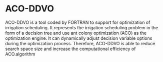 # ACO-DDVO
ACO-DDVO is a tool coded by FORTRAN to support for optimization of irrigation scheduling. It represents the irrigation scheduling problem in the form of a decision tree and use ant colony optimization (ACO) as the optimization engine. It can dynamically adjust decision variable options during the optimization process. Therefore, ACO-DDVO is able to reduce search space size and increase the computational efficiency of ACO.algorithm
